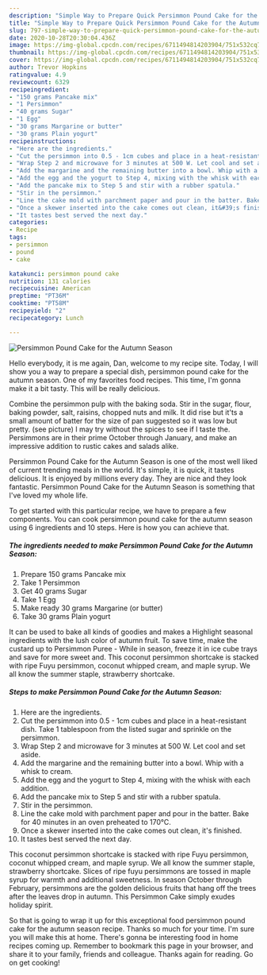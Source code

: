 ```yaml
---
description: "Simple Way to Prepare Quick Persimmon Pound Cake for the Autumn Season"
title: "Simple Way to Prepare Quick Persimmon Pound Cake for the Autumn Season"
slug: 797-simple-way-to-prepare-quick-persimmon-pound-cake-for-the-autumn-season
date: 2020-10-28T20:30:04.436Z
image: https://img-global.cpcdn.com/recipes/6711494814203904/751x532cq70/persimmon-pound-cake-for-the-autumn-season-recipe-main-photo.jpg
thumbnail: https://img-global.cpcdn.com/recipes/6711494814203904/751x532cq70/persimmon-pound-cake-for-the-autumn-season-recipe-main-photo.jpg
cover: https://img-global.cpcdn.com/recipes/6711494814203904/751x532cq70/persimmon-pound-cake-for-the-autumn-season-recipe-main-photo.jpg
author: Trevor Hopkins
ratingvalue: 4.9
reviewcount: 6329
recipeingredient:
- "150 grams Pancake mix"
- "1 Persimmon"
- "40 grams Sugar"
- "1 Egg"
- "30 grams Margarine or butter"
- "30 grams Plain yogurt"
recipeinstructions:
- "Here are the ingredients."
- "Cut the persimmon into 0.5 - 1cm cubes and place in a heat-resistant dish. Take 1 tablespoon from the listed sugar and sprinkle on the persimmon."
- "Wrap Step 2 and microwave for 3 minutes at 500 W. Let cool and set aside."
- "Add the margarine and the remaining butter into a bowl. Whip with a whisk to cream."
- "Add the egg and the yogurt to Step 4, mixing with the whisk with each addition."
- "Add the pancake mix to Step 5 and stir with a rubber spatula."
- "Stir in the persimmon."
- "Line the cake mold with parchment paper and pour in the batter. Bake for 40 minutes in an oven preheated to 170°C."
- "Once a skewer inserted into the cake comes out clean, it&#39;s finished."
- "It tastes best served the next day."
categories:
- Recipe
tags:
- persimmon
- pound
- cake

katakunci: persimmon pound cake 
nutrition: 131 calories
recipecuisine: American
preptime: "PT36M"
cooktime: "PT58M"
recipeyield: "2"
recipecategory: Lunch

---
```



![Persimmon Pound Cake for the Autumn Season](https://img-global.cpcdn.com/recipes/6711494814203904/751x532cq70/persimmon-pound-cake-for-the-autumn-season-recipe-main-photo.jpg)

Hello everybody, it is me again, Dan, welcome to my recipe site. Today, I will show you a way to prepare a special dish, persimmon pound cake for the autumn season. One of my favorites food recipes. This time, I'm gonna make it a bit tasty. This will be really delicious.

Combine the persimmon pulp with the baking soda. Stir in the sugar, flour, baking powder, salt, raisins, chopped nuts and milk. It did rise but it&#39;ts a small amount of batter for the size of pan suggested so it was low but pretty. (see picture) I may try without the spices to see if I taste the. Persimmons are in their prime October through January, and make an impressive addition to rustic cakes and salads alike.

Persimmon Pound Cake for the Autumn Season is one of the most well liked of current trending meals in the world. It's simple, it is quick, it tastes delicious. It is enjoyed by millions every day. They are nice and they look fantastic. Persimmon Pound Cake for the Autumn Season is something that I've loved my whole life.


To get started with this particular recipe, we have to prepare a few components. You can cook persimmon pound cake for the autumn season using 6 ingredients and 10 steps. Here is how you can achieve that.

<!--inarticleads1-->

##### The ingredients needed to make Persimmon Pound Cake for the Autumn Season:

1. Prepare 150 grams Pancake mix
1. Take 1 Persimmon
1. Get 40 grams Sugar
1. Take 1 Egg
1. Make ready 30 grams Margarine (or butter)
1. Take 30 grams Plain yogurt


It can be used to bake all kinds of goodies and makes a Highlight seasonal ingredients with the lush color of autumn fruit. To save time, make the custard up to Persimmon Puree - While in season, freeze it in ice cube trays and save for more sweet and. This coconut persimmon shortcake is stacked with ripe Fuyu persimmon, coconut whipped cream, and maple syrup. We all know the summer staple, strawberry shortcake. 

<!--inarticleads2-->

##### Steps to make Persimmon Pound Cake for the Autumn Season:

1. Here are the ingredients.
1. Cut the persimmon into 0.5 - 1cm cubes and place in a heat-resistant dish. Take 1 tablespoon from the listed sugar and sprinkle on the persimmon.
1. Wrap Step 2 and microwave for 3 minutes at 500 W. Let cool and set aside.
1. Add the margarine and the remaining butter into a bowl. Whip with a whisk to cream.
1. Add the egg and the yogurt to Step 4, mixing with the whisk with each addition.
1. Add the pancake mix to Step 5 and stir with a rubber spatula.
1. Stir in the persimmon.
1. Line the cake mold with parchment paper and pour in the batter. Bake for 40 minutes in an oven preheated to 170°C.
1. Once a skewer inserted into the cake comes out clean, it&#39;s finished.
1. It tastes best served the next day.


This coconut persimmon shortcake is stacked with ripe Fuyu persimmon, coconut whipped cream, and maple syrup. We all know the summer staple, strawberry shortcake. Slices of ripe fuyu persimmons are tossed in maple syrup for warmth and additional sweetness. In season October through February, persimmons are the golden delicious fruits that hang off the trees after the leaves drop in autumn. This Persimmon Cake simply exudes holiday spirit. 

So that is going to wrap it up for this exceptional food persimmon pound cake for the autumn season recipe. Thanks so much for your time. I'm sure you will make this at home. There's gonna be interesting food in home recipes coming up. Remember to bookmark this page in your browser, and share it to your family, friends and colleague. Thanks again for reading. Go on get cooking!
